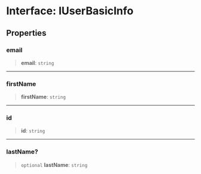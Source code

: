 # Interface: IUserBasicInfo

## Properties

<a id="email"></a>

### email

> **email**: `string`

---

<a id="firstname"></a>

### firstName

> **firstName**: `string`

---

<a id="id"></a>

### id

> **id**: `string`

---

<a id="lastname"></a>

### lastName?

> `optional` **lastName**: `string`
